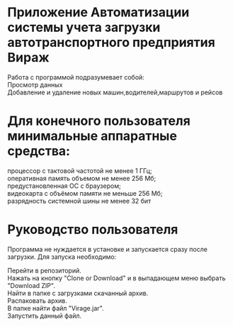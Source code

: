# Приложение Автоматизации системы учета загрузки автотранспортного предприятия Вираж
Работа с программой подразумевает собой:  
Просмотр данных  
Добавление и удаление новых машин,водителей,маршрутов и рейсов  
# Для конечного пользователя минимальные аппаратные средства:  
процессор с тактовой частотой не менее 1 ГГц;  
оперативная память объемом не менее 256 Мб;  
предустановленная ОС с браузером;  
видеокарта с объёмом памяти не меньше 256 Мб;  
разрядность системной шины не менее 32 бит  
# Руководство пользователя
Программа не нуждается в установке и запускается сразу после загрузки. Для запуска необходимо:  

Перейти в репозиторий.  
Нажать на кнопку "Clone or Download" и в выпадающем меню выбрать "Download ZIP".  
Найти в папке с загрузками скачанный архив.  
Распаковать архив.  
В папке найти файл "Virage.jar".  
Запустить данный файл.  
